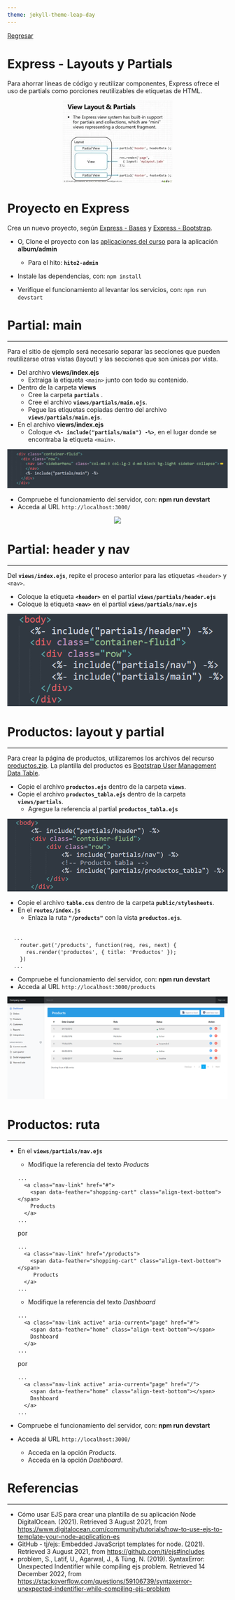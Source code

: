 ```yaml
---
theme: jekyll-theme-leap-day
---
```


[Regresar](/DAWM/)

Express - Layouts y Partials
============================

Para ahorrar líneas de código y reutilizar componentes, Express ofrece el uso de partials como porciones reutilizables de etiquetas de HTML.

<p align="center">
  <img width="250" src="imagenes/express_layout.webp">
</p>

Proyecto en Express
===================

Crea un nuevo proyecto, según [Express - Bases](https://dawfiec.github.io/DAWM/tutoriales/express_bases.html) y [Express - Bootstrap](https://dawfiec.github.io/DAWM/tutoriales/express_bootstrap.html).

* O, Clone el proyecto con las [aplicaciones del curso](https://github.com/DAWFIEC/DAWM-apps) para la aplicación **album/admin**
    - Para el hito: **`hito2-admin`**

* Instale las dependencias, con: `npm install`
* Verifique el funcionamiento al levantar los servicios, con: `npm run devstart`


Partial: main
=================

* * *

Para el sitio de ejemplo será necesario separar las secciones que pueden reutilizarse otras vistas (layout) y las secciones que son únicas por vista.

* Del archivo **views/index.ejs**
  + Extraiga la etiqueta `<main>` junto con todo su contenido.
* Dentro de la carpeta **views**
  + Cree la carpeta **`partials`** . 
  + Cree el archivo **`views/partials/main.ejs`**.
  + Pegue las etiquetas copiadas dentro del archivo **`views/partials/main.ejs`**.
* En el archivo **views/index.ejs**
  + Coloque **`<%- include("partials/main") -%>`**, en el lugar donde se encontraba la etiqueta `<main>`.

<p align="center">
  <img src="imagenes/partial_main.png">
</p>

* Compruebe el funcionamiento del servidor, con: **npm run devstart**
* Acceda al URL `http://localhost:3000/` 

<p align="center">
  <img src="imagenes/express_bootstrap.png">
</p>


Partial: header y nav
=============================

* * *

Del **`views/index.ejs`**, repite el proceso anterior para las etiquetas `<header>` y `<nav>`.

* Coloque la etiqueta **`<header>`** en el partial  **`views/partials/header.ejs`**
* Coloque la etiqueta **`<nav>`** en el partial  **`views/partials/nav.ejs`**

<p align="center">
  <img src="imagenes/partials.png">
</p>

Productos: layout y partial
===========================

* * *

Para crear la página de productos, utilizaremos los archivos del recurso [productos.zip](archivos/productos.zip). La plantilla del productos es [Bootstrap User Management Data Table](https://www.tutorialrepublic.com/snippets/preview.php?topic=bootstrap&file=user-management-data-table).

* Copie el archivo **`productos.ejs`** dentro de la carpeta **`views`**.
* Copie el archivo **`productos_tabla.ejs`** dentro de la carpeta **`views/partials`**.
  + Agregue la referencia al partial **`productos_tabla.ejs`**

<p align="center">
  <img src="imagenes/partial_productos.png">
</p>

* Copie el archivo **`table.css`** dentro de la carpeta **`public/stylesheets`**. 
* En el **`routes/index.js`**
  + Enlaza la ruta **`"/products"`** con la vista **`productos.ejs`**.

<pre><code>
  ...
    router.get('/products', function(req, res, next) {
      res.render('productos', { title: 'Productos' });
    })
  ...
</code></pre>  


* Compruebe el funcionamiento del servidor, con: **npm run devstart**
* Acceda al URL `http://localhost:3000/products` 

<p align="center">
  <img src="imagenes/productos.png">
</p>

Productos: ruta
===============

* * *

* En el **`views/partials/nav.ejs`**
  + Modifique la referencia del texto _Products_

  ```
  ...
    <a class="nav-link" href="#">
      <span data-feather="shopping-cart" class="align-text-bottom"></span>
      Products
    </a>
  ...
  ```

  por

  ```
  ...
    <a class="nav-link" href="/products">
      <span data-feather="shopping-cart" class="align-text-bottom"></span>
       Products
    </a>
  ... 
  ```

  + Modifique la referencia del texto _Dashboard_

  ```
  ...
    <a class="nav-link active" aria-current="page" href="#">
      <span data-feather="home" class="align-text-bottom"></span>
      Dashboard
    </a>
  ... 
  ```

  por

  ```
  ...
    <a class="nav-link active" aria-current="page" href="/">
      <span data-feather="home" class="align-text-bottom"></span>
      Dashboard
    </a>
  ... 
  ```

* Compruebe el funcionamiento del servidor, con: **npm run devstart**
* Acceda al URL `http://localhost:3000/`
  + Acceda en la opción _Products_.
  + Acceda en la opción _Dashboard_.  


Referencias 
===========

* * *

* Cómo usar EJS para crear una plantilla de su aplicación Node DigitalOcean. (2021). Retrieved 3 August 2021, from https://www.digitalocean.com/community/tutorials/how-to-use-ejs-to-template-your-node-application-es
* GitHub - tj/ejs: Embedded JavaScript templates for node. (2021). Retrieved 3 August 2021, from https://github.com/tj/ejs#includes
* problem, S., Latif, U., Agarwal, J., & T&#249;ng, N. (2019). SyntaxError: Unexpected Indentifier while compiling ejs problem. Retrieved 14 December 2022, from https://stackoverflow.com/questions/59106739/syntaxerror-unexpected-indentifier-while-compiling-ejs-problem